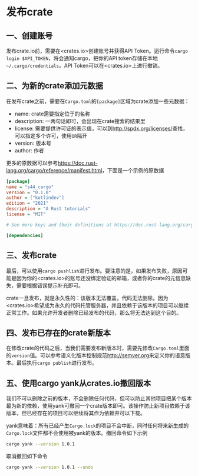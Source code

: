 # 发布crate

## 一、创建账号

发布crate.io前，需要在<crates.io>创建账号并获得API Token。运行命令`cargo login $API_TOKEN`，将会通知cargo，把你的API token存储在本地`~/.cargo/credentials`。API Token可以在<crates.io>上进行撤销。

## 二、为新的crate添加元数据

在发布crate之前，需要在`Cargo.toml`的`[package]`区域为crate添加一些元数据：

- name: crate需要指定位于的名称
- description: 一两句话即可，会出现在crate搜索的结果里
- license: 需要提供许可证的表示值，可以到<http://spdx.org/licenses/>查找，可以指定多个许可，使用`OR`隔开
- version: 版本号
- author: 作者

更多的原数据可以参考<https://doc.rust-lang.org/cargo/reference/manifest.html>，下面是一个示例的原数据

```ini
[package]
name = "s44_cargo"
version = "0.1.0"
author = ["kotlindev"]
edition = "2021"
description = "A Rust tutorials"
license = "MIT"

# See more keys and their definitions at https://doc.rust-lang.org/cargo/reference/manifest.html

[dependencies]

```

## 三、发布crate

最后，可以使用`cargo pushlish`进行发布。要注意的是，如果发布失败，原因可能是因为你的<crates.io>的账号还没绑定验证的邮箱，或者你的crate的元信息缺失，需要根据错误提示补充即可。

crate一旦发布，就是永久性的：该版本无法覆盖，代码无法删除。因为<crates.io>希望成为永久的代码托管服务器，并且依赖于该版本的项目可以继续正常工作。如果允许开发者删除已经发布的代码，那么将无法达到这个目的。

## 四、发布已存在的crate新版本

在修改crate的代码之后，当我们需要发布新版本时，需要先修改`Cargo.toml`里面的`version`值。可以参考语义化版本控制规范<http://semver.org>来定义你的语意版本。最后执行`cargo publish`进行发布。

## 五、使用cargo yank从crates.io撤回版本

我们不可以删除之前的版本，不会删除任何代码，但可以防止其他项目把某个版本最为新的依赖，使用yank可撤回一个crate版本即可。该操作防止新项目依赖于该版本，但已经存在的项目可以继续将其作为依赖并可以下载。

yank意味着：所有已经产生`Cargo.lock`的项目不会中断，同时任何将来新生成的`Cargo.lock`文件都不会使用被yank的版本。撤回命令如下示例

```bash
cargo yank --version 1.0.1
```

取消撤回如下命令

```bash
cargo yank --version 1.0.1 --undo
```
